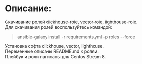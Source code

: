 # Описание:  
  
Скачивание ролей clickhouse-role, vector-role, lighthouse-role.  
Для скачивания ролей воспользуйтесь командой:

> ansible-galaxy install -r requirements.yml -p roles --force  

Установка софта clickhouse, vector, lighthouse.   
Переменные описаны README.md к ролям.  
Плейбук и роли написаны для Centos Stream 8.  

